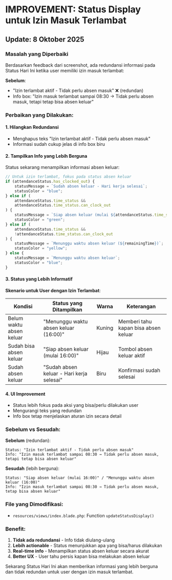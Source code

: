 # IMPROVEMENT: Status Display untuk Izin Masuk Terlambat

## Update: 8 Oktober 2025

### Masalah yang Diperbaiki

Berdasarkan feedback dari screenshot, ada redundansi informasi pada Status Hari Ini ketika user memiliki izin masuk terlambat:

**Sebelum**:

-   "Izin terlambat aktif - Tidak perlu absen masuk" ❌ (redundan)
-   Info box: "Izin masuk terlambat sampai 08:30 → Tidak perlu absen masuk, tetapi tetap bisa absen keluar"

### Perbaikan yang Dilakukan:

#### 1. **Hilangkan Redundansi**

-   Menghapus teks "Izin terlambat aktif - Tidak perlu absen masuk"
-   Informasi sudah cukup jelas di info box biru

#### 2. **Tampilkan Info yang Lebih Berguna**

Status sekarang menampilkan informasi absen keluar:

```javascript
// Untuk izin terlambat, fokus pada status absen keluar
if (attendanceStatus.has_clocked_out) {
    statusMessage = `Sudah absen keluar - Hari kerja selesai`;
    statusColor = "blue";
} else if (
    attendanceStatus.time_status &&
    attendanceStatus.time_status.can_clock_out
) {
    statusMessage = `Siap absen keluar (mulai ${attendanceStatus.time_status.clock_out_start_time})`;
    statusColor = "green";
} else if (
    attendanceStatus.time_status &&
    !attendanceStatus.time_status.can_clock_out
) {
    statusMessage = `Menunggu waktu absen keluar (${remainingTime})`;
    statusColor = "yellow";
} else {
    statusMessage = `Menunggu waktu absen keluar`;
    statusColor = "blue";
}
```

#### 3. **Status yang Lebih Informatif**

**Skenario untuk User dengan Izin Terlambat**:

| Kondisi                  | Status yang Ditampilkan                   | Warna  | Keterangan                           |
| ------------------------ | ----------------------------------------- | ------ | ------------------------------------ |
| Belum waktu absen keluar | "Menunggu waktu absen keluar (16:00)"     | Kuning | Memberi tahu kapan bisa absen keluar |
| Sudah bisa absen keluar  | "Siap absen keluar (mulai 16:00)"         | Hijau  | Tombol absen keluar aktif            |
| Sudah absen keluar       | "Sudah absen keluar - Hari kerja selesai" | Biru   | Konfirmasi sudah selesai             |

#### 4. **UI Improvement**

-   Status lebih fokus pada aksi yang bisa/perlu dilakukan user
-   Mengurangi teks yang redundan
-   Info box tetap menjelaskan aturan izin secara detail

### Sebelum vs Sesudah:

**Sebelum** (redundan):

```
Status: "Izin terlambat aktif - Tidak perlu absen masuk"
Info: "Izin masuk terlambat sampai 08:30 → Tidak perlu absen masuk, tetapi tetap bisa absen keluar"
```

**Sesudah** (lebih berguna):

```
Status: "Siap absen keluar (mulai 16:00)" / "Menunggu waktu absen keluar (16:00)"
Info: "Izin masuk terlambat sampai 08:30 → Tidak perlu absen masuk, tetap bisa absen keluar"
```

### File yang Dimodifikasi:

-   `resources/views/index.blade.php`: Function `updateStatusDisplay()`

### Benefit:

1. **Tidak ada redundansi** - Info tidak diulang-ulang
2. **Lebih actionable** - Status menunjukkan apa yang bisa/harus dilakukan
3. **Real-time info** - Menampilkan status absen keluar secara akurat
4. **Better UX** - User tahu persis kapan bisa melakukan absen keluar

Sekarang Status Hari Ini akan memberikan informasi yang lebih berguna dan tidak redundan untuk user dengan izin masuk terlambat.
